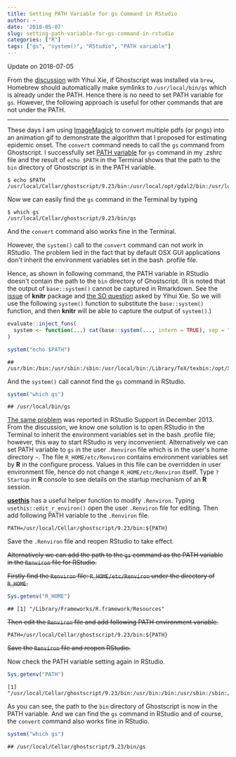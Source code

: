 ```yaml
---
title: Setting PATH Variable for gs Command in RStudio
author: ~
date: '2018-05-07'
slug: setting-path-variable-for-gs-command-in-rstudio
categories: ["R"]
tags: ["gs", "system()", "RStudio", "PATH variable"]
---
```


Update on 2018-07-05

From the [discussion](https://github.com/rstudio/rticles/issues/176#issuecomment-402561606) with Yihui Xie, if Ghostscript was installed via `brew`, Homebrew should automatically make symlinks to `/usr/local/bin/gs` which is already under the PATH. Hence there is no need to set PATH variable for `gs`. However, the following approach is useful for other commands that are not under the PATH.

<hr>

These days I am using [ImageMagick](https://www.imagemagick.org/script/index.php) to convert multiple pdfs (or pngs) into an animation gif to demonstrate the algorithm that I proposed for estimating epidemic onset. The `convert` command needs to call the `gs` command from Ghostscript. I successfully set [PATH variable](https://en.wikipedia.org/wiki/PATH_(variable)) for `gs` command in my .zshrc file and the result of `echo $PATH` in the Terminal shows that the path to the `bin` directory of Ghostscript is in the PATH variable.

```
$ echo $PATH
/usr/local/Cellar/ghostscript/9.23/bin:/usr/local/opt/gdal2/bin:/usr/local/sbin:/usr/local/bin:/usr/bin:/bin:/usr/sbin:/sbin:/opt/X11/bin:/Library/TeX/texbin:/Users/tonytsai/.rvm/bin
```
Now we can easily find the `gs` command in the Terminal by typing
```
$ which gs
/usr/local/Cellar/ghostscript/9.23/bin/gs
```
And the `convert` command also works fine in the Terminal. 

However, the `system()` call to the `convert` command can not work in RStudio. The problem lied in the fact that by default OSX GUI applications don't inherit the environment variables set in the bash .profile file. 

Hence, as shown in following command, the PATH variable in RStudio doesn't contain the path to the `bin` directory of Ghostscript. (It is noted that the output of `base::system()` cannot be captured in Rmarkdown. See the [issue](https://github.com/yihui/knitr/issues/1203) of **knitr** package and [the SO question](https://stackoverflow.com/questions/36928322/how-to-capture-the-output-of-system) asked by Yihui Xie. So we will use the following `system()` function to substitute the `base::system()` function, and then **knitr** will be able to capture the output of `system()`.)


```r
evaluate::inject_funs(
  system <- function(...) cat(base::system(..., intern = TRUE), sep = "\n")
)
```


```r
system("echo $PATH")
```
```
## /usr/bin:/bin:/usr/sbin:/sbin:/usr/local/bin:/Library/TeX/texbin:/opt/X11/bin
```
And the `system()` call cannot find the `gs` command in RStudio.

```r
system("which gs")
```

```
## /usr/local/bin/gs
```

[The same problem](https://support.rstudio.com/hc/en-us/community/posts/200629578-system-call-from-RStudio-does-not-find-path-same-command-from-commandline-R-works-fine-) was reported in RStudio Support in December 2013. From the discussion, we know one solution is to open RStudio in the Terminal to inherit the environment variables set in the bash .profile file; however, this way to start RStudio is very inconvenient. Alternatively we can set PATH variable to `gs` in the user `.Renviron` file which is in the user's home directory `~`. The file `R_HOME/etc/Renviron` contains environment variables set by **R** in the configure process. Values in this file can be overridden in user environment file, hence do not change `R_HOME/etc/Renviron` itself. Type `?Startup` in **R** console to see details on the startup mechanism of an **R** session.

[**usethis**](https://github.com/r-lib/usethis) has a useful helper function to modify `.Renviron`. Typing `usethis::edit_r_environ()` open the user `.Renviron` file for editing. Then add following PATH variable to the `.Renviron` file.
```
PATH=/usr/local/Cellar/ghostscript/9.23/bin:${PATH}
```

Save the `.Renviron` file and reopen RStudio to take effect.

<del>Alternatively we can add the path to the `gs` command as the PATH variable in the `Renviron` file for RStudio.</del>

<del>Firstly find the `Renviron` file: `R_HOME/etc/Renviron` under the directory of `R_HOME`.</del>

```r
Sys.getenv("R_HOME")
```

```
## [1] "/Library/Frameworks/R.framework/Resources"
```

<del>Then edit the `Renviron` file and add following PATH environment variable.</del>
```
PATH=/usr/local/Cellar/ghostscript/9.23/bin:${PATH}
```

<del>Save the `Renviron` file and reopen RStudio.</del>

Now check the PATH variable setting again in RStudio.

```r
Sys.getenv("PATH")
```

```
[1] "/usr/local/Cellar/ghostscript/9.23/bin:/usr/bin:/bin:/usr/sbin:/sbin:/usr/local/bin:/Library/TeX/texbin:/opt/X11/bin"
```
As you can see, the path to the `bin` directory of Ghostscript is now in the PATH variable. And we can find the `gs` command in RStudio and of course, the `convert` command also works fine in RStudio.

```r
system("which gs")
```

```
## /usr/local/Cellar/ghostscript/9.23/bin/gs
```
